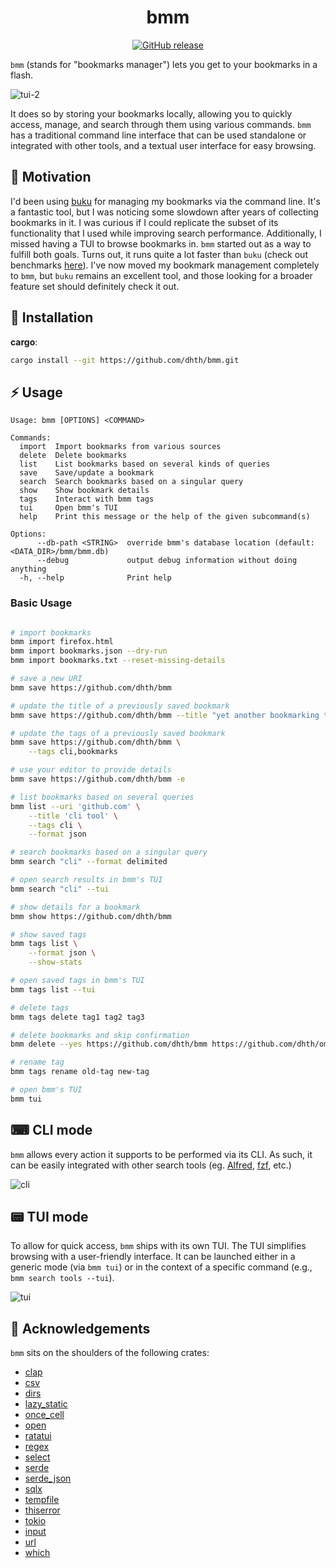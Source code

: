 <p align="center">
  <h1 align="center">bmm</h1>
  <p align="center">
    <a href="https://github.com/dhth/bmm/actions/workflows/build.yml"><img alt="GitHub release" src="https://img.shields.io/github/actions/workflow/status/dhth/bmm/build.yml?style=flat-square"></a>
  </p>
</p>

`bmm` (stands for "bookmarks manager") lets you get to your bookmarks in a
flash.

![tui-2](https://github.com/user-attachments/assets/a3dc5fb7-d258-461e-86b5-f2498dfbd4dc)

It does so by storing your bookmarks locally, allowing you to quickly access,
manage, and search through them using various commands. `bmm` has a traditional
command line interface that can be used standalone or integrated with other
tools, and a textual user interface for easy browsing.

🤔 Motivation
---

I'd been using [buku](https://github.com/jarun/buku) for managing my bookmarks
via the command line. It's a fantastic tool, but I was noticing some slowdown
after years of collecting bookmarks in it. I was curious if I could replicate
the subset of its functionality that I used while improving search performance.
Additionally, I missed having a TUI to browse bookmarks in. `bmm` started out as
a way to fulfill both goals. Turns out, it runs quite a lot faster than `buku`
(check out benchmarks
[here](https://github.com/dhth/bmm/actions/workflows/bench.yml)). I've now moved
my bookmark management completely to `bmm`, but `buku` remains an excellent
tool, and those looking for a broader feature set should definitely check it
out.

💾 Installation
---

**cargo**:

```sh
cargo install --git https://github.com/dhth/bmm.git
```

⚡️ Usage
---

```text
Usage: bmm [OPTIONS] <COMMAND>

Commands:
  import  Import bookmarks from various sources
  delete  Delete bookmarks
  list    List bookmarks based on several kinds of queries
  save    Save/update a bookmark
  search  Search bookmarks based on a singular query
  show    Show bookmark details
  tags    Interact with bmm tags
  tui     Open bmm's TUI
  help    Print this message or the help of the given subcommand(s)

Options:
      --db-path <STRING>  override bmm's database location (default: <DATA_DIR>/bmm/bmm.db)
      --debug             output debug information without doing anything
  -h, --help              Print help
```

### Basic Usage

```bash

# import bookmarks
bmm import firefox.html
bmm import bookmarks.json --dry-run
bmm import bookmarks.txt --reset-missing-details

# save a new URI
bmm save https://github.com/dhth/bmm

# update the title of a previously saved bookmark
bmm save https://github.com/dhth/bmm --title "yet another bookmarking tool"

# update the tags of a previously saved bookmark
bmm save https://github.com/dhth/bmm \
    --tags cli,bookmarks

# use your editor to provide details
bmm save https://github.com/dhth/bmm -e

# list bookmarks based on several queries
bmm list --uri 'github.com' \
    --title 'cli tool' \
    --tags cli \
    --format json

# search bookmarks based on a singular query
bmm search "cli" --format delimited

# open search results in bmm's TUI
bmm search "cli" --tui

# show details for a bookmark
bmm show https://github.com/dhth/bmm

# show saved tags
bmm tags list \
    --format json \
    --show-stats

# open saved tags in bmm's TUI
bmm tags list --tui

# delete tags 
bmm tags delete tag1 tag2 tag3

# delete bookmarks and skip confirmation
bmm delete --yes https://github.com/dhth/bmm https://github.com/dhth/omm

# rename tag
bmm tags rename old-tag new-tag

# open bmm's TUI
bmm tui
```

⌨ CLI mode
---

`bmm` allows every action it supports to be performed via its CLI. As such, it
can be easily integrated with other search tools (eg.
[Alfred](https://www.alfredapp.com/), [fzf](https://github.com/junegunn/fzf),
etc.)

![cli](https://github.com/user-attachments/assets/f8493e7c-8286-4fa4-8d49-6f34b5c5044b)

📟 TUI mode
---

To allow for quick access, `bmm` ships with its own TUI. The TUI simplifies
browsing with a user-friendly interface. It can be launched either in a generic
mode (via `bmm tui`) or in the context of a specific command (e.g., `bmm search
tools --tui`).

![tui](https://github.com/user-attachments/assets/6ca63039-8872-4520-93da-1576cc0cf8ec)

🙏 Acknowledgements
---

`bmm` sits on the shoulders of the following crates:

- [clap](https://crates.io/crates/clap)
- [csv](https://crates.io/crates/csv)
- [dirs](https://crates.io/crates/dirs)
- [lazy_static](https://crates.io/crates/lazy_static)
- [once_cell](https://crates.io/crates/once_cell)
- [open](https://crates.io/crates/open)
- [ratatui](https://crates.io/crates/ratatui)
- [regex](https://crates.io/crates/regex)
- [select](https://crates.io/crates/select)
- [serde](https://crates.io/crates/serde)
- [serde_json](https://crates.io/crates/serde_json)
- [sqlx](https://crates.io/crates/sqlx)
- [tempfile](https://crates.io/crates/tempfile)
- [thiserror](https://crates.io/crates/thiserror)
- [tokio](https://crates.io/crates/tokio)
- [input](https://crates.io/crates/tui-input)
- [url](https://crates.io/crates/url)
- [which](https://crates.io/crates/which)
